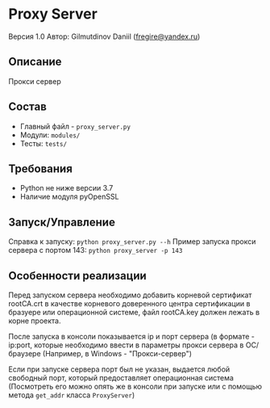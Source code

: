 # Proxy Server
Версия 1.0
Автор: Gilmutdinov Daniil (fregire@yandex.ru)

## Описание
Прокси сервер 

## Состав
- Главный файл - `proxy_server.py`
- Модули: `modules/`
- Тесты: `tests/`

## Требования
- Python не ниже версии 3.7
- Наличие модуля pyOpenSSL

## Запуск/Управление
Справка к запуску: `python proxy_server.py --h`
Пример запуска прокси сервера с портом 143: `python proxy_server -p 143`

## Особенности реализации
Перед запуском сервера необходимо добавить корневой сертификат rootCA.crt в
качестве корневого доверенного центра сертификации в бразуере или операционной системе, файл rootCA.key 
должен лежать в корне проекта. 

После запуска в консоли показывается ip и порт сервера (в формате - ip:port, 
которые необходимо ввести в параметры прокси сервера в ОС/браузере 
(Например, в Windows - "Прокси-сервер")

Если при запуске сервера порт был не указан, выдается любой свободный порт,
который предоставляет операционная система (Посмотреть его можно опять же
в консоли при запуске или с помощью метода `get_addr` класса `ProxyServer`)





